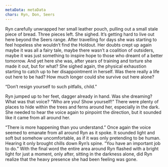 ```yaml
---
metaData: metaData
chars: Ryn, Don, Seers
---
```


Ryn carefully unwrapped her small leather pouch, pulling out a small stale piece of bread. Three pieces left. She sighed. It’s getting hard to live out here beyond the Seers range. After travelling for days she was starting to feel hopeless she wouldn’t find the Holdout. Her doubts crept up again maybe it was all a fairy tale, maybe there wasn’t a coalition of outsiders, maybe it was just something to inspire hope to those who dreamt of a better tomorrow. And yet here she was, after years of training and torture she made it out, but for what? She sighed again, the physical exhaustion starting to catch up to her disappointment in herself. Was there really a life out here to be had? How much longer could she survive out here alone? 

“Don’t resign yourself to such pitfalls, child.”

Ryn jumped up to her feet, dagger already in hand. Was she dreaming? What was that voice? “Who are you! Show yourself!” There were plenty of places to hide within the trees and ferns around her, especially in the dark. She needed to hear the voice again to pinpoint the direction, but it sounded like it came from all around her. 

“There is more happening than you understand.” Once again the voice seemed to emanate from all around Ryn as it spoke. It sounded light and soft but somehow uncomfortable, as if it was only pretending to be human. Hearing it only brought chills down Ryn’s spine. “You have an important job to do.” With the final word the entire area around Ryn flashed with a bright light for just a moment, only after, sitting in the darkness alone, did Ryn realize that the heavy presence she had been feeling was gone.